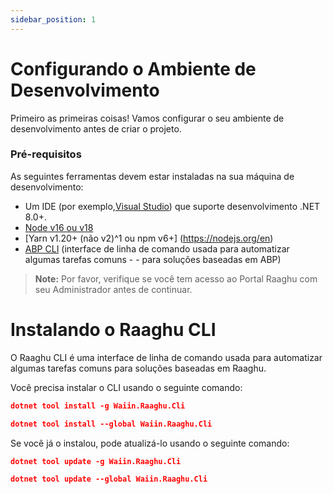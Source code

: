 ```yaml
---
sidebar_position: 1
---
```

# Configurando o Ambiente de Desenvolvimento

Primeiro as primeiras coisas! Vamos configurar o seu ambiente de desenvolvimento antes de criar o projeto.

### Pré-requisitos

As seguintes ferramentas devem estar instaladas na sua máquina de desenvolvimento:
- Um IDE (por exemplo,[Visual Studio](https://visualstudio.microsoft.com/vs/)) que suporte desenvolvimento .NET 8.0+.
- [Node v16 ou v18](https://nodejs.org/en) 
- [Yarn v1.20+ (não v2)^1 ou npm v6+] (https://nodejs.org/en)
- [ABP CLI](https://docs.abp.io/en/abp/latest/CLI) (interface de linha de comando usada para automatizar algumas tarefas comuns - - para soluções baseadas em ABP)
> **Note:**
>  Por favor, verifique se você tem acesso ao Portal Raaghu com seu Administrador antes de continuar.

# Instalando o Raaghu CLI
O Raaghu CLI é uma interface de linha de comando usada para automatizar algumas tarefas comuns para soluções baseadas em Raaghu.

Você precisa instalar o CLI usando o seguinte comando:


````json
dotnet tool install -g Waiin.Raaghu.Cli
````
````json
dotnet tool install --global Waiin.Raaghu.Cli
````
Se você já o instalou, pode atualizá-lo usando o seguinte comando:

````json
dotnet tool update -g Waiin.Raaghu.Cli
````
````json
dotnet tool update --global Waiin.Raaghu.Cli
````